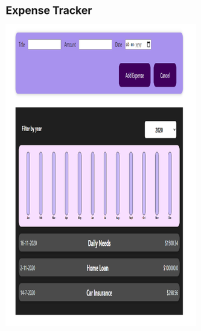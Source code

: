 # Expense Tracker 

<img src="https://github.com/AbhishekBhamare/React-UdemyCourse-Projects/blob/main/Expense%20Tracker/Screenshot.png" height="800">
